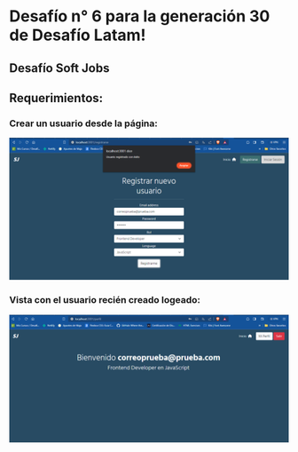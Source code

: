 # Desafío n° 6 para la generación 30 de Desafío Latam!

## Desafío Soft Jobs

## Requerimientos:

### Crear un usuario desde la página:

![register user](image.png)

### Vista con el usuario recién creado logeado:

![registered user](image-1.png)